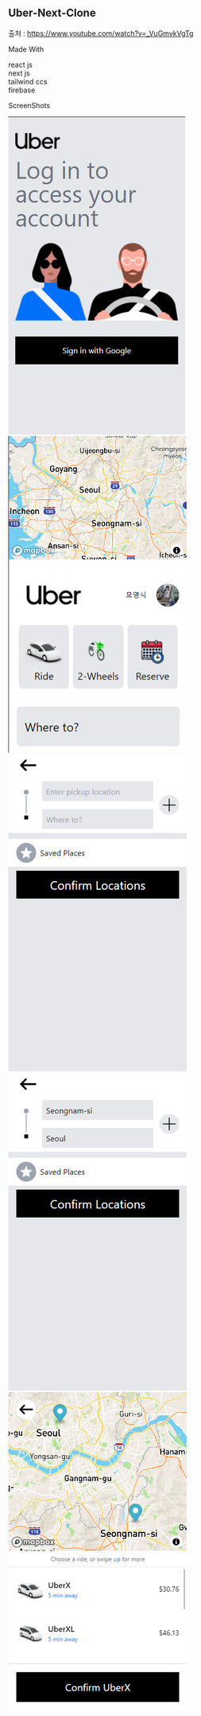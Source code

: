 ## Uber-Next-Clone

출처 : https://www.youtube.com/watch?v=_VuGmykVgTg

Made With

react js <br />
next js <br />
tailwind ccs <br />
firebase <br />

ScreenShots

![](/public/login.png)
![](/public/home.png)
![](/public/confirm.png)
![](/public/confirm-text.png)
![](/public/ride.png)
